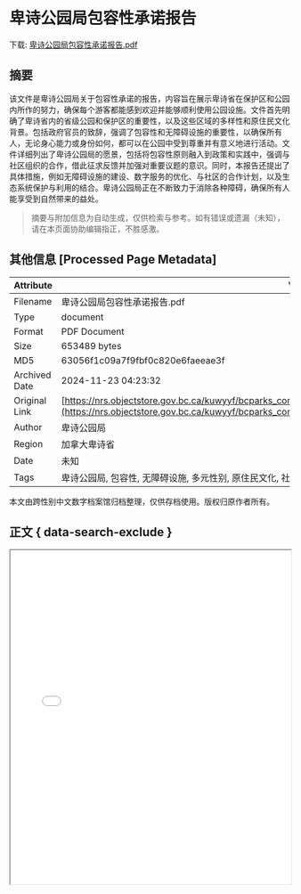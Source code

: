 # 卑诗公园局包容性承诺报告

<!-- tcd_download_link -->
下载: <a href="../卑诗公园局包容性承诺报告.pdf" download>卑诗公园局包容性承诺报告.pdf</a>
<!-- tcd_download_link_end -->

## 摘要

<!-- tcd_abstract -->
该文件是卑诗公园局关于包容性承诺的报告，内容旨在展示卑诗省在保护区和公园内所作的努力，确保每个游客都能感到欢迎并能够顺利使用公园设施。文件首先明确了卑诗省内的省级公园和保护区的重要性，以及这些区域的多样性和原住民文化背景。包括政府官员的致辞，强调了包容性和无障碍设施的重要性，以确保所有人，无论身心能力或身份如何，都可以在公园中受到尊重并有意义地进行活动。文件详细列出了卑诗公园局的愿景，包括将包容性原则融入到政策和实践中，强调与社区组织的合作，借此征求反馈并加强对重要议题的意识。同时，本报告还提出了具体措施，例如无障碍设施的建设、数字服务的优化、与社区的合作计划，以及生态系统保护与利用的结合。卑诗公园局正在不断致力于消除各种障碍，确保所有人能享受到自然带来的益处。

<!-- tcd_abstract_end -->

> 摘要与附加信息为自动生成，仅供检索与参考。如有错误或遗漏（未知），请在本页面协助编辑指正，不胜感激。

## 其他信息 [Processed Page Metadata]

| Attribute       | Value                                  |
|-----------------|----------------------------------------|
| Filename        | 卑诗公园局包容性承诺报告.pdf                             |
| Type            | document                                 |
| Format          | PDF Document                               |
| Size            | 653489 bytes                           |
| MD5             | 63056f1c09a7f9fbf0c820e6faeeae3f                                  |
| Archived Date   | 2024-11-23 04:23:32                             |
| Original Link   | [https://nrs.objectstore.gov.bc.ca/kuwyyf/bcparks_commitment_to_inclusion_simplified_chinese_25a4e0f25f.pdf](https://nrs.objectstore.gov.bc.ca/kuwyyf/bcparks_commitment_to_inclusion_simplified_chinese_25a4e0f25f.pdf)                         |
| Author          | 卑诗公园局                               |
| Region          | 加拿大卑诗省                               |
| Date            | 未知                                 |
| Tags            | 卑诗公园局, 包容性, 无障碍设施, 多元性别, 原住民文化, 社区合作, 环境保护, 性别平等                                 |

本文由跨性别中文数字档案馆归档整理，仅供存档使用。版权归原作者所有。


## 正文 { data-search-exclude }

<!-- tcd_main_text -->
<iframe src="../卑诗公园局包容性承诺报告.pdf" width="100%" height="600px">
    <p>无法显示PDF，请下载查看。</p>
</iframe>
<!-- tcd_main_text_end -->

